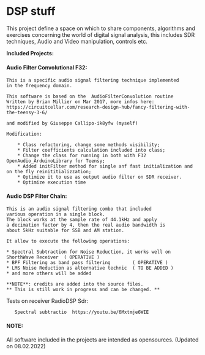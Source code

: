 # DSP stuff
This project define a space on which to share components, algorithms and exercises concerning 
the world of digital signal analysis, this includes SDR techniques, Audio and Video manipulation, 
controls etc.

**Included Projects:**

#### Audio Filter Convolutional F32:	
	
	This is a specific audio signal filtering technique implemented 
	in the frequency domain.
	
	This software is based on the  AudioFilterConvolution routine 
	Written by Brian Millier on Mar 2017, more infos here:
	https://circuitcellar.com/research-design-hub/fancy-filtering-with-the-teensy-3-6/
	
	and modified by Giuseppe Callipo-ik8yfw (myself)
	
	Modification:
	
		* Class refactoring, change some methods visibility;
		* Filter coefficients calculation included into class;
		* Change the class for running in both with F32  OpenAudio_ArduinoLibrary for Teensy;	
		* Added initFilter method for single anf fast initialization and on the fly reinititializzation; 
		* Optimize it to use as output audio filter on SDR receiver.
		* Optimize execution time

#### Audio DSP Filter Chain:	
		
	This is an audio signal filtering combo that included
	various operation in a single block.
	The block works at the sample rate of 44.1kHz and apply 
	a decimation factor by 4, then the real audio bandwidth is 
	about 5kHz suitable for SSB and AM station.
	
	It allow to execute the following operations:
	
	* Spectral Subtraction for Noise Reduction, it works well on ShorthWave Receiver  ( OPERATIVE )
	* BPF Filtering as band pass filtering        ( OPERATIVE )
	* LMS Noise Reduction as alternative technic  ( TO BE ADDED )
	* and more others will be added 
		
	**NOTE**: credits are added into the source files.
	** This is still work in progress and can be changed. ** 
	
Tests on receiver RadioDSP Sdr:

       Spectral subtractio  https://youtu.be/6Mxtmje6WIE
       
       


#### NOTE:

All software included in the projects are intended as opensources.
(Updated on 08.02.2022)

